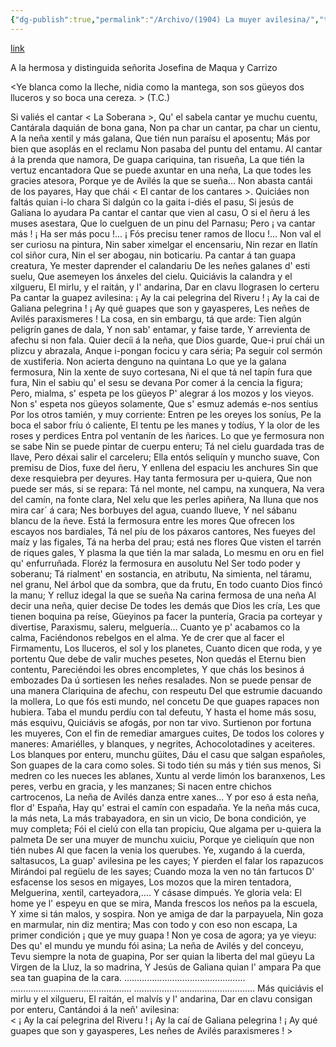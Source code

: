 ```yaml
---
{"dg-publish":true,"permalink":"/Archivo/(1904) La muyer avilesina/","tags":["#Siglo_20","central","a1904","Marcos_del_Torniello","escrito","Avilés","poema"]}
---
```


[link](https://asturies.com/cavedaynava/muyeravilesina.txt)

A la hermosa y distinguida señorita Josefina de Maqua y Carrizo

<Ye blanca como la lleche, 
nidia como la mantega, 
son sos güeyos dos lluceros 
y so boca una cereza. >
(T.C.)

Si valiés el cantar < La Soberana >, 
Qu' el sabela cantar ye muchu cuentu, 
Cantárala daquián de bona gana, 
Non pa char un cantar, pa char un cientu, 
A la neña xentil y más galana, 
Que tién nun paraísu el aposentu; 
Más por bien que asoplás en el reclamu 
Non pasaba del puntu del entamu.
Al cantar á la prenda que namora, 
De guapa cariquina, tan risueña, 
La que tién la vertuz encantadora 
Que se puede axuntar en una neña, 
La que todes les gracies atesora, 
Porque ye de Avilés la que se sueña... 
Non abasta cantái de los payares, 
Hay que chái < El cantar de los cantares >.
Quiciáes non faltás quian i-lo chara 
Si dalgún co la gaita i-diés el pasu, 
Si jesús de Galiana lo ayudara 
Pa cantar el cantar que vien al casu,
O si el ñeru á les muses asestara, 
Que lo cuelguen de un pinu del Parnasu; 
Pero ¡ va cantar más ! ¡ Ha ser más pocu !... 
¡ Fós precisu tener ramos de Ilocu !...
Non val el ser curiosu na pintura, 
Nin saber ximelgar el encensariu, 
Nin rezar en llatín col siñor cura, 
Nin el ser abogau, nin boticariu. 
Pa cantar á tan guapa creatura, 
Ye mester daprender el calandariu 
De les neñes galanes d' esti suelu, 
Que asemeyen los ánxeles del cielu.
Quiciávis la calandra y el xilgueru, 
El mirlu, y el raitán, y l' andarina, 
Dar en clavu llograsen lo certeru 
Pa cantar la guapez avilesina: 
¡ Ay la cai pelegrina del Riveru ! 
¡ Ay la cai de Galiana pelegrina ! 
¡ Ay qué guapes que son y gayasperes, 
Les neñes de Avilés paraxismeres !
La cosa, en sin embargu, tá que arde: 
Tien algún peligrín ganes de dala, 
Y non sab' entamar, y faise tarde, 
Y arrevienta de afechu si non fala. 
Quier decíi á la neña, que Dios guarde, 
Que-i pruí chái un plizcu y abrazala, 
Anque i-pongan focicu y cara séria; 
Pa seguir col sermón de xustiferia.
Non acierta denguno na quintana 
Lo que ye la galana fermosura, 
Nin la xente de suyo cortesana, 
Ni el que tá nel tapín fura que fura, 
Nin el sabiu qu' el sesu se devana 
Por comer á la cencia la figura; 
Pero, mialma, s' espeta pe los güeyos 
P' alegrar á los mozos y los vieyos.
Non s' espeta nos güeyos solamente, 
Que s' esmuz además e-nos sentíus 
Por los otros tamién, y muy corriente: 
Entren pe les oreyes los soníus, 
Pe la boca el sabor fríu ó caliente, 
El tentu pe les manes y todíus, 
Y la olor de les roses y perdices
Entra pol ventanín de les ñarices.
Lo que ye fermosura non se sabe
Nin se puede pintar de cuerpu enteru;
Tá nel cielu guardada tras de llave,
Pero déxai salir el carceleru;
Ella entós seliquín y muncho suave,
Con premisu de Dios, fuxe del ñeru,
Y enllena del espaciu les anchures
Sin que dexe resquiebra per deyures.
Hay tanta fermosura per u-quiera,
Que non puede ser más, si se repara:
Tá nel monte, nel campu, na xunquera,
Na vera del camín, na fonte clara,
Nel xelu que les perles apiñera,
Na Iluna que nos mira car´ á cara;
Nes borbuyes del agua, cuando llueve,
Y nel sábanu blancu de la ñeve.
Está la fermosura entre les mores
Que ofrecen los escayos nos bardiales,
Tá nel píu de los páxaros cantores,
Nes fueyes del maíz y las figales, 
Tá na herba del prau; está nes flores 
Que visten el tarrén de riques gales, 
Y plasma la que tién la mar salada, 
Lo mesmu en oru en fiel qu' enfurruñada.
Floréz la fermosura en ausolutu 
Nel Ser todo poder y soberanu; 
Tá rialment' en sostancia, en atributu, 
Na simienta, nel táramu, nel granu, 
Nel árbol que da sombra, que da frutu, 
En todo cuanto Dios fincó la manu; 
Y relluz idegal la que se sueña 
Na carina fermosa de una neña
Al decir una neña, quier decise 
De todes les demás que Dios les cría, 
Les que tienen boquina pa reíse, 
Güeyinos pa facer la puntería, 
Gracia pa corteyar y divertise, 
Paraxismu, saleru, melguería... 
Cuanto ye p' acabamos co la calma, 
Faciéndonos rebelgos en el alma.
Ye de crer que al facer el Firmamentu, 
Los lluceros, el sol y los planetes,
Cuanto dicen que roda, y ye portentu 
Que debe de valir muches pesetes, 
Non quedás el Eternu bien contentu, 
Pareciéndoi les obres encompletes, 
Y que chás los besinos á embozades 
Da ú sortiesen les neñes resalades.
Non se puede pensar de una manera 
Clariquina de afechu, con respeutu 
Del que estrumie dacuando la mollera, 
Lo que fós esti mundo, nel concetu 
De que guapes rapaces non hubiera. 
Taba el mundu perdíu con tal defeutu, 
Y hasta el home más sosu, más esquivu, 
Quiciávis se afogás, por non tar vivo.
Surtienon por fortuna les muyeres, 
Con el fin de remediar amargues cuites, 
De todos los colores y maneres: 
Amariélles, y blanques, y negrites, 
Achocolotadines y aceiteres. 
Los blanques por enteru, munchu güites, 
Dáu el casu que salgan españoles, 
Son guapes de la cara como soles.
Si todo tién su más y tién sus menos, 
Si medren co les nueces les ablanes, 
Xuntu al verde limón los baranxenos, 
Les peres, verbu en gracia, y les manzanes; 
Si nacen entre chichos cartrocenos, 
La neña de Avilés danza entre xanes... 
Y por eso á esta neña, flor d' España, 
Hay qu' estrai el camín con espadaña.
Ye la neña más cuca, la más neta, 
La más trabayadora, en sin un vicio, 
De bona condición, ye muy completa; 
Fói el cielú con ella tan propiciu, 
Que algama per u-quiera la palmeta 
De ser una muyer de munchu xuiciu, 
Porque ye cieliquín que non tién nubes 
Al que facen la venia los querubes.
Ye, xugando á la cuerda, saltasucos, 
La guap' avilesina pe les cayes; 
Y pierden el falar los rapazucos 
Mirándoi pal regüelu de les sayes; 
Cuando moza la ven no tán fartucos
 D' esfacense los sesos en migayes,
 Los mozos que la miren tentadora,
 Melguerina, xentil, carteyadora,….
 Y cásase dimpués. Ye gloria vela:
 El home ye l' espeyu en que se mira,
 Manda frescos los neños pa la escuela,
 Y xime si tán malos, y sospira.
 Non ye amiga de dar la parpayuela,
 Nin goza en marmular, nin diz mentira;
 Mas con todo y con eso non escapa,
 La primer condición ¡ que ye muy guapa !
 Non ye cosa de agora; ya ye vieyu:
 Des qu' el mundu ye mundu fói asina;
 La neña de Avilés y del conceyu,
 Tevu siempre la nota de guapina,
 Por ser quian la liberta del mal güeyu
 La Virgen de la Lluz, la so madrina,
 Y Jesús de Galiana quian l' ampara
 Pa que sea tan guapina de la cara.
…………………………………………
…………………………………………
…………………………………………
 Más quiciávis el mirlu y el xilgueru,
 El raitán, el malvís y l' andarina, 
 Dar en clavu consigan por enteru, 
 Cantándoi á la neñ' avilesina:  
< ¡ Ay la caí pelegrina del Riveru ! 
 ¡ Ay la caí de Galiana pelegrina ! 
 ¡ Ay qué guapes que son y gayasperes, 
 Les neñes de Avilés paraxismeres ! >
